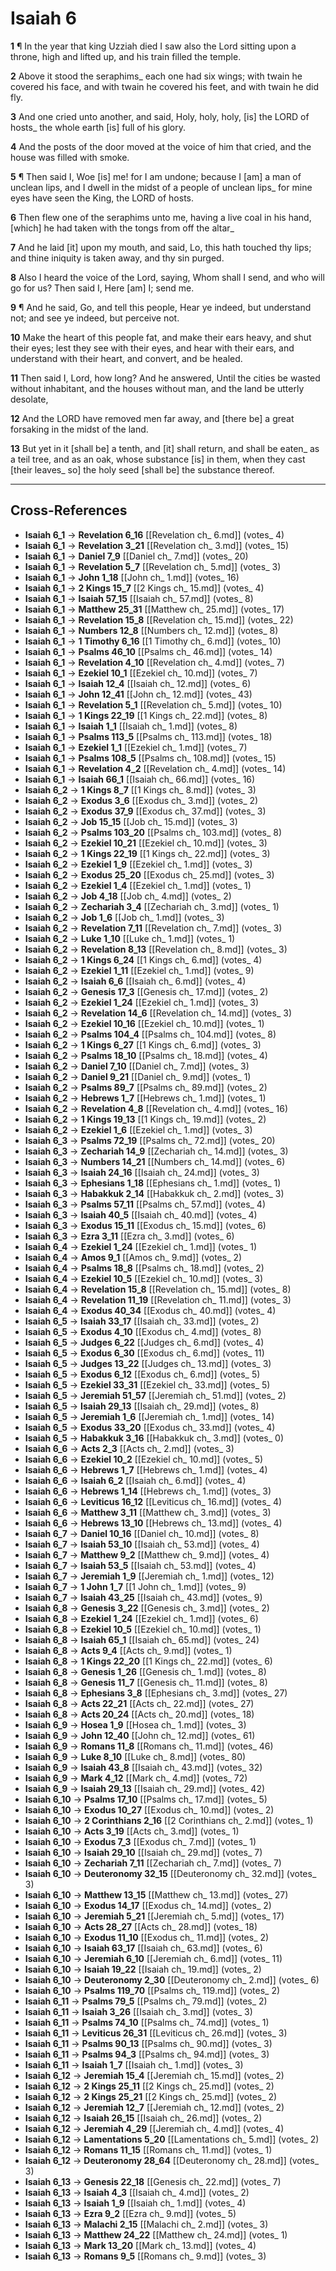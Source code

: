 # Isaiah 6

**1** ¶ In the year that king Uzziah died I saw also the Lord sitting upon a throne, high and lifted up, and his train filled the temple.

**2** Above it stood the seraphims_ each one had six wings; with twain he covered his face, and with twain he covered his feet, and with twain he did fly.

**3** And one cried unto another, and said, Holy, holy, holy, [is] the LORD of hosts_ the whole earth [is] full of his glory.

**4** And the posts of the door moved at the voice of him that cried, and the house was filled with smoke.

**5** ¶ Then said I, Woe [is] me! for I am undone; because I [am] a man of unclean lips, and I dwell in the midst of a people of unclean lips_ for mine eyes have seen the King, the LORD of hosts.

**6** Then flew one of the seraphims unto me, having a live coal in his hand, [which] he had taken with the tongs from off the altar_

**7** And he laid [it] upon my mouth, and said, Lo, this hath touched thy lips; and thine iniquity is taken away, and thy sin purged.

**8** Also I heard the voice of the Lord, saying, Whom shall I send, and who will go for us? Then said I, Here [am] I; send me.

**9** ¶ And he said, Go, and tell this people, Hear ye indeed, but understand not; and see ye indeed, but perceive not.

**10** Make the heart of this people fat, and make their ears heavy, and shut their eyes; lest they see with their eyes, and hear with their ears, and understand with their heart, and convert, and be healed.

**11** Then said I, Lord, how long? And he answered, Until the cities be wasted without inhabitant, and the houses without man, and the land be utterly desolate,

**12** And the LORD have removed men far away, and [there be] a great forsaking in the midst of the land.

**13** But yet in it [shall be] a tenth, and [it] shall return, and shall be eaten_ as a teil tree, and as an oak, whose substance [is] in them, when they cast [their leaves_ so] the holy seed [shall be] the substance thereof.

---

## Cross-References

- **Isaiah 6_1** → **Revelation 6_16** [[Revelation ch_ 6.md]] (votes_ 4)
- **Isaiah 6_1** → **Revelation 3_21** [[Revelation ch_ 3.md]] (votes_ 15)
- **Isaiah 6_1** → **Daniel 7_9** [[Daniel ch_ 7.md]] (votes_ 20)
- **Isaiah 6_1** → **Revelation 5_7** [[Revelation ch_ 5.md]] (votes_ 3)
- **Isaiah 6_1** → **John 1_18** [[John ch_ 1.md]] (votes_ 16)
- **Isaiah 6_1** → **2 Kings 15_7** [[2 Kings ch_ 15.md]] (votes_ 4)
- **Isaiah 6_1** → **Isaiah 57_15** [[Isaiah ch_ 57.md]] (votes_ 8)
- **Isaiah 6_1** → **Matthew 25_31** [[Matthew ch_ 25.md]] (votes_ 17)
- **Isaiah 6_1** → **Revelation 15_8** [[Revelation ch_ 15.md]] (votes_ 22)
- **Isaiah 6_1** → **Numbers 12_8** [[Numbers ch_ 12.md]] (votes_ 8)
- **Isaiah 6_1** → **1 Timothy 6_16** [[1 Timothy ch_ 6.md]] (votes_ 10)
- **Isaiah 6_1** → **Psalms 46_10** [[Psalms ch_ 46.md]] (votes_ 14)
- **Isaiah 6_1** → **Revelation 4_10** [[Revelation ch_ 4.md]] (votes_ 7)
- **Isaiah 6_1** → **Ezekiel 10_1** [[Ezekiel ch_ 10.md]] (votes_ 7)
- **Isaiah 6_1** → **Isaiah 12_4** [[Isaiah ch_ 12.md]] (votes_ 6)
- **Isaiah 6_1** → **John 12_41** [[John ch_ 12.md]] (votes_ 43)
- **Isaiah 6_1** → **Revelation 5_1** [[Revelation ch_ 5.md]] (votes_ 10)
- **Isaiah 6_1** → **1 Kings 22_19** [[1 Kings ch_ 22.md]] (votes_ 8)
- **Isaiah 6_1** → **Isaiah 1_1** [[Isaiah ch_ 1.md]] (votes_ 8)
- **Isaiah 6_1** → **Psalms 113_5** [[Psalms ch_ 113.md]] (votes_ 18)
- **Isaiah 6_1** → **Ezekiel 1_1** [[Ezekiel ch_ 1.md]] (votes_ 7)
- **Isaiah 6_1** → **Psalms 108_5** [[Psalms ch_ 108.md]] (votes_ 15)
- **Isaiah 6_1** → **Revelation 4_2** [[Revelation ch_ 4.md]] (votes_ 14)
- **Isaiah 6_1** → **Isaiah 66_1** [[Isaiah ch_ 66.md]] (votes_ 16)
- **Isaiah 6_2** → **1 Kings 8_7** [[1 Kings ch_ 8.md]] (votes_ 3)
- **Isaiah 6_2** → **Exodus 3_6** [[Exodus ch_ 3.md]] (votes_ 2)
- **Isaiah 6_2** → **Exodus 37_9** [[Exodus ch_ 37.md]] (votes_ 3)
- **Isaiah 6_2** → **Job 15_15** [[Job ch_ 15.md]] (votes_ 3)
- **Isaiah 6_2** → **Psalms 103_20** [[Psalms ch_ 103.md]] (votes_ 8)
- **Isaiah 6_2** → **Ezekiel 10_21** [[Ezekiel ch_ 10.md]] (votes_ 3)
- **Isaiah 6_2** → **1 Kings 22_19** [[1 Kings ch_ 22.md]] (votes_ 3)
- **Isaiah 6_2** → **Ezekiel 1_9** [[Ezekiel ch_ 1.md]] (votes_ 3)
- **Isaiah 6_2** → **Exodus 25_20** [[Exodus ch_ 25.md]] (votes_ 3)
- **Isaiah 6_2** → **Ezekiel 1_4** [[Ezekiel ch_ 1.md]] (votes_ 1)
- **Isaiah 6_2** → **Job 4_18** [[Job ch_ 4.md]] (votes_ 2)
- **Isaiah 6_2** → **Zechariah 3_4** [[Zechariah ch_ 3.md]] (votes_ 1)
- **Isaiah 6_2** → **Job 1_6** [[Job ch_ 1.md]] (votes_ 3)
- **Isaiah 6_2** → **Revelation 7_11** [[Revelation ch_ 7.md]] (votes_ 3)
- **Isaiah 6_2** → **Luke 1_10** [[Luke ch_ 1.md]] (votes_ 1)
- **Isaiah 6_2** → **Revelation 8_13** [[Revelation ch_ 8.md]] (votes_ 3)
- **Isaiah 6_2** → **1 Kings 6_24** [[1 Kings ch_ 6.md]] (votes_ 4)
- **Isaiah 6_2** → **Ezekiel 1_11** [[Ezekiel ch_ 1.md]] (votes_ 9)
- **Isaiah 6_2** → **Isaiah 6_6** [[Isaiah ch_ 6.md]] (votes_ 4)
- **Isaiah 6_2** → **Genesis 17_3** [[Genesis ch_ 17.md]] (votes_ 2)
- **Isaiah 6_2** → **Ezekiel 1_24** [[Ezekiel ch_ 1.md]] (votes_ 3)
- **Isaiah 6_2** → **Revelation 14_6** [[Revelation ch_ 14.md]] (votes_ 3)
- **Isaiah 6_2** → **Ezekiel 10_16** [[Ezekiel ch_ 10.md]] (votes_ 1)
- **Isaiah 6_2** → **Psalms 104_4** [[Psalms ch_ 104.md]] (votes_ 8)
- **Isaiah 6_2** → **1 Kings 6_27** [[1 Kings ch_ 6.md]] (votes_ 3)
- **Isaiah 6_2** → **Psalms 18_10** [[Psalms ch_ 18.md]] (votes_ 4)
- **Isaiah 6_2** → **Daniel 7_10** [[Daniel ch_ 7.md]] (votes_ 3)
- **Isaiah 6_2** → **Daniel 9_21** [[Daniel ch_ 9.md]] (votes_ 1)
- **Isaiah 6_2** → **Psalms 89_7** [[Psalms ch_ 89.md]] (votes_ 2)
- **Isaiah 6_2** → **Hebrews 1_7** [[Hebrews ch_ 1.md]] (votes_ 1)
- **Isaiah 6_2** → **Revelation 4_8** [[Revelation ch_ 4.md]] (votes_ 16)
- **Isaiah 6_2** → **1 Kings 19_13** [[1 Kings ch_ 19.md]] (votes_ 2)
- **Isaiah 6_2** → **Ezekiel 1_6** [[Ezekiel ch_ 1.md]] (votes_ 3)
- **Isaiah 6_3** → **Psalms 72_19** [[Psalms ch_ 72.md]] (votes_ 20)
- **Isaiah 6_3** → **Zechariah 14_9** [[Zechariah ch_ 14.md]] (votes_ 3)
- **Isaiah 6_3** → **Numbers 14_21** [[Numbers ch_ 14.md]] (votes_ 6)
- **Isaiah 6_3** → **Isaiah 24_16** [[Isaiah ch_ 24.md]] (votes_ 3)
- **Isaiah 6_3** → **Ephesians 1_18** [[Ephesians ch_ 1.md]] (votes_ 1)
- **Isaiah 6_3** → **Habakkuk 2_14** [[Habakkuk ch_ 2.md]] (votes_ 3)
- **Isaiah 6_3** → **Psalms 57_11** [[Psalms ch_ 57.md]] (votes_ 4)
- **Isaiah 6_3** → **Isaiah 40_5** [[Isaiah ch_ 40.md]] (votes_ 4)
- **Isaiah 6_3** → **Exodus 15_11** [[Exodus ch_ 15.md]] (votes_ 6)
- **Isaiah 6_3** → **Ezra 3_11** [[Ezra ch_ 3.md]] (votes_ 6)
- **Isaiah 6_4** → **Ezekiel 1_24** [[Ezekiel ch_ 1.md]] (votes_ 1)
- **Isaiah 6_4** → **Amos 9_1** [[Amos ch_ 9.md]] (votes_ 2)
- **Isaiah 6_4** → **Psalms 18_8** [[Psalms ch_ 18.md]] (votes_ 2)
- **Isaiah 6_4** → **Ezekiel 10_5** [[Ezekiel ch_ 10.md]] (votes_ 3)
- **Isaiah 6_4** → **Revelation 15_8** [[Revelation ch_ 15.md]] (votes_ 8)
- **Isaiah 6_4** → **Revelation 11_19** [[Revelation ch_ 11.md]] (votes_ 3)
- **Isaiah 6_4** → **Exodus 40_34** [[Exodus ch_ 40.md]] (votes_ 4)
- **Isaiah 6_5** → **Isaiah 33_17** [[Isaiah ch_ 33.md]] (votes_ 2)
- **Isaiah 6_5** → **Exodus 4_10** [[Exodus ch_ 4.md]] (votes_ 8)
- **Isaiah 6_5** → **Judges 6_22** [[Judges ch_ 6.md]] (votes_ 4)
- **Isaiah 6_5** → **Exodus 6_30** [[Exodus ch_ 6.md]] (votes_ 11)
- **Isaiah 6_5** → **Judges 13_22** [[Judges ch_ 13.md]] (votes_ 3)
- **Isaiah 6_5** → **Exodus 6_12** [[Exodus ch_ 6.md]] (votes_ 5)
- **Isaiah 6_5** → **Ezekiel 33_31** [[Ezekiel ch_ 33.md]] (votes_ 5)
- **Isaiah 6_5** → **Jeremiah 51_57** [[Jeremiah ch_ 51.md]] (votes_ 2)
- **Isaiah 6_5** → **Isaiah 29_13** [[Isaiah ch_ 29.md]] (votes_ 8)
- **Isaiah 6_5** → **Jeremiah 1_6** [[Jeremiah ch_ 1.md]] (votes_ 14)
- **Isaiah 6_5** → **Exodus 33_20** [[Exodus ch_ 33.md]] (votes_ 4)
- **Isaiah 6_5** → **Habakkuk 3_16** [[Habakkuk ch_ 3.md]] (votes_ 0)
- **Isaiah 6_6** → **Acts 2_3** [[Acts ch_ 2.md]] (votes_ 3)
- **Isaiah 6_6** → **Ezekiel 10_2** [[Ezekiel ch_ 10.md]] (votes_ 5)
- **Isaiah 6_6** → **Hebrews 1_7** [[Hebrews ch_ 1.md]] (votes_ 4)
- **Isaiah 6_6** → **Isaiah 6_2** [[Isaiah ch_ 6.md]] (votes_ 4)
- **Isaiah 6_6** → **Hebrews 1_14** [[Hebrews ch_ 1.md]] (votes_ 3)
- **Isaiah 6_6** → **Leviticus 16_12** [[Leviticus ch_ 16.md]] (votes_ 4)
- **Isaiah 6_6** → **Matthew 3_11** [[Matthew ch_ 3.md]] (votes_ 3)
- **Isaiah 6_6** → **Hebrews 13_10** [[Hebrews ch_ 13.md]] (votes_ 4)
- **Isaiah 6_7** → **Daniel 10_16** [[Daniel ch_ 10.md]] (votes_ 8)
- **Isaiah 6_7** → **Isaiah 53_10** [[Isaiah ch_ 53.md]] (votes_ 4)
- **Isaiah 6_7** → **Matthew 9_2** [[Matthew ch_ 9.md]] (votes_ 4)
- **Isaiah 6_7** → **Isaiah 53_5** [[Isaiah ch_ 53.md]] (votes_ 4)
- **Isaiah 6_7** → **Jeremiah 1_9** [[Jeremiah ch_ 1.md]] (votes_ 12)
- **Isaiah 6_7** → **1 John 1_7** [[1 John ch_ 1.md]] (votes_ 9)
- **Isaiah 6_7** → **Isaiah 43_25** [[Isaiah ch_ 43.md]] (votes_ 9)
- **Isaiah 6_8** → **Genesis 3_22** [[Genesis ch_ 3.md]] (votes_ 2)
- **Isaiah 6_8** → **Ezekiel 1_24** [[Ezekiel ch_ 1.md]] (votes_ 6)
- **Isaiah 6_8** → **Ezekiel 10_5** [[Ezekiel ch_ 10.md]] (votes_ 1)
- **Isaiah 6_8** → **Isaiah 65_1** [[Isaiah ch_ 65.md]] (votes_ 24)
- **Isaiah 6_8** → **Acts 9_4** [[Acts ch_ 9.md]] (votes_ 1)
- **Isaiah 6_8** → **1 Kings 22_20** [[1 Kings ch_ 22.md]] (votes_ 6)
- **Isaiah 6_8** → **Genesis 1_26** [[Genesis ch_ 1.md]] (votes_ 8)
- **Isaiah 6_8** → **Genesis 11_7** [[Genesis ch_ 11.md]] (votes_ 8)
- **Isaiah 6_8** → **Ephesians 3_8** [[Ephesians ch_ 3.md]] (votes_ 27)
- **Isaiah 6_8** → **Acts 22_21** [[Acts ch_ 22.md]] (votes_ 27)
- **Isaiah 6_8** → **Acts 20_24** [[Acts ch_ 20.md]] (votes_ 18)
- **Isaiah 6_9** → **Hosea 1_9** [[Hosea ch_ 1.md]] (votes_ 3)
- **Isaiah 6_9** → **John 12_40** [[John ch_ 12.md]] (votes_ 61)
- **Isaiah 6_9** → **Romans 11_8** [[Romans ch_ 11.md]] (votes_ 46)
- **Isaiah 6_9** → **Luke 8_10** [[Luke ch_ 8.md]] (votes_ 80)
- **Isaiah 6_9** → **Isaiah 43_8** [[Isaiah ch_ 43.md]] (votes_ 32)
- **Isaiah 6_9** → **Mark 4_12** [[Mark ch_ 4.md]] (votes_ 72)
- **Isaiah 6_9** → **Isaiah 29_13** [[Isaiah ch_ 29.md]] (votes_ 42)
- **Isaiah 6_10** → **Psalms 17_10** [[Psalms ch_ 17.md]] (votes_ 5)
- **Isaiah 6_10** → **Exodus 10_27** [[Exodus ch_ 10.md]] (votes_ 2)
- **Isaiah 6_10** → **2 Corinthians 2_16** [[2 Corinthians ch_ 2.md]] (votes_ 1)
- **Isaiah 6_10** → **Acts 3_19** [[Acts ch_ 3.md]] (votes_ 1)
- **Isaiah 6_10** → **Exodus 7_3** [[Exodus ch_ 7.md]] (votes_ 1)
- **Isaiah 6_10** → **Isaiah 29_10** [[Isaiah ch_ 29.md]] (votes_ 7)
- **Isaiah 6_10** → **Zechariah 7_11** [[Zechariah ch_ 7.md]] (votes_ 7)
- **Isaiah 6_10** → **Deuteronomy 32_15** [[Deuteronomy ch_ 32.md]] (votes_ 3)
- **Isaiah 6_10** → **Matthew 13_15** [[Matthew ch_ 13.md]] (votes_ 27)
- **Isaiah 6_10** → **Exodus 14_17** [[Exodus ch_ 14.md]] (votes_ 2)
- **Isaiah 6_10** → **Jeremiah 5_21** [[Jeremiah ch_ 5.md]] (votes_ 17)
- **Isaiah 6_10** → **Acts 28_27** [[Acts ch_ 28.md]] (votes_ 18)
- **Isaiah 6_10** → **Exodus 11_10** [[Exodus ch_ 11.md]] (votes_ 2)
- **Isaiah 6_10** → **Isaiah 63_17** [[Isaiah ch_ 63.md]] (votes_ 6)
- **Isaiah 6_10** → **Jeremiah 6_10** [[Jeremiah ch_ 6.md]] (votes_ 11)
- **Isaiah 6_10** → **Isaiah 19_22** [[Isaiah ch_ 19.md]] (votes_ 2)
- **Isaiah 6_10** → **Deuteronomy 2_30** [[Deuteronomy ch_ 2.md]] (votes_ 6)
- **Isaiah 6_10** → **Psalms 119_70** [[Psalms ch_ 119.md]] (votes_ 2)
- **Isaiah 6_11** → **Psalms 79_5** [[Psalms ch_ 79.md]] (votes_ 2)
- **Isaiah 6_11** → **Isaiah 3_26** [[Isaiah ch_ 3.md]] (votes_ 3)
- **Isaiah 6_11** → **Psalms 74_10** [[Psalms ch_ 74.md]] (votes_ 1)
- **Isaiah 6_11** → **Leviticus 26_31** [[Leviticus ch_ 26.md]] (votes_ 3)
- **Isaiah 6_11** → **Psalms 90_13** [[Psalms ch_ 90.md]] (votes_ 3)
- **Isaiah 6_11** → **Psalms 94_3** [[Psalms ch_ 94.md]] (votes_ 3)
- **Isaiah 6_11** → **Isaiah 1_7** [[Isaiah ch_ 1.md]] (votes_ 3)
- **Isaiah 6_12** → **Jeremiah 15_4** [[Jeremiah ch_ 15.md]] (votes_ 2)
- **Isaiah 6_12** → **2 Kings 25_11** [[2 Kings ch_ 25.md]] (votes_ 2)
- **Isaiah 6_12** → **2 Kings 25_21** [[2 Kings ch_ 25.md]] (votes_ 2)
- **Isaiah 6_12** → **Jeremiah 12_7** [[Jeremiah ch_ 12.md]] (votes_ 2)
- **Isaiah 6_12** → **Isaiah 26_15** [[Isaiah ch_ 26.md]] (votes_ 2)
- **Isaiah 6_12** → **Jeremiah 4_29** [[Jeremiah ch_ 4.md]] (votes_ 4)
- **Isaiah 6_12** → **Lamentations 5_20** [[Lamentations ch_ 5.md]] (votes_ 2)
- **Isaiah 6_12** → **Romans 11_15** [[Romans ch_ 11.md]] (votes_ 1)
- **Isaiah 6_12** → **Deuteronomy 28_64** [[Deuteronomy ch_ 28.md]] (votes_ 3)
- **Isaiah 6_13** → **Genesis 22_18** [[Genesis ch_ 22.md]] (votes_ 7)
- **Isaiah 6_13** → **Isaiah 4_3** [[Isaiah ch_ 4.md]] (votes_ 2)
- **Isaiah 6_13** → **Isaiah 1_9** [[Isaiah ch_ 1.md]] (votes_ 4)
- **Isaiah 6_13** → **Ezra 9_2** [[Ezra ch_ 9.md]] (votes_ 5)
- **Isaiah 6_13** → **Malachi 2_15** [[Malachi ch_ 2.md]] (votes_ 3)
- **Isaiah 6_13** → **Matthew 24_22** [[Matthew ch_ 24.md]] (votes_ 1)
- **Isaiah 6_13** → **Mark 13_20** [[Mark ch_ 13.md]] (votes_ 4)
- **Isaiah 6_13** → **Romans 9_5** [[Romans ch_ 9.md]] (votes_ 3)
